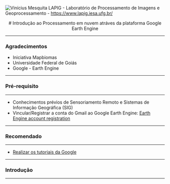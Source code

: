 ![Vinícius Mesquita](Logo.png)
LAPIG - Laboratório de Processamento de Imagens e Geoprocessamento - https://www.lapig.iesa.ufg.br/

<p align="center"> # Introdução ao Processamento em nuvem atráves da plataforma Google Earth Engine </p>

--------------

### Agradecimentos
- Iniciativa Mapbiomas
- Universidade Federal de Goiás
- Google - Earth Engine

------

### Pré-requisito
-------------

- Conhecimentos prévios de Sensoriamento Remoto e Sistemas de Informação Geográfica (SIG)
- Vincular/Registrar a conta do Gmail ao Google Earth Engine: [Earth Engine account registration](https://signup.earthengine.google.com/)

-------------

### Recomendado

--------------

- [Realizar os tutoriais da Google](https://developers.google.com/earth-engine/tutorial\_js\_01)

--------------

### Introdução

---------------
